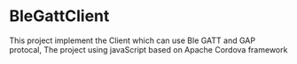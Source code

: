 # BleGattClient
This project implement the Client which can use Ble GATT and GAP protocal, The project using javaScript based on Apache Cordova  framework 

